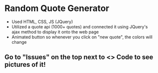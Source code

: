 # Random Quote Generator
   * Used HTML, CSS, JS (JQuery)
   * Utilized a quote api (1000+ quotes) and connected it using JQuery's ajax method to display it onto the web page
   * Animated button so whenever you click on "new quote", the colors will change

   ## Go to "Issues" on the top next to <> Code to see pictures of it!

